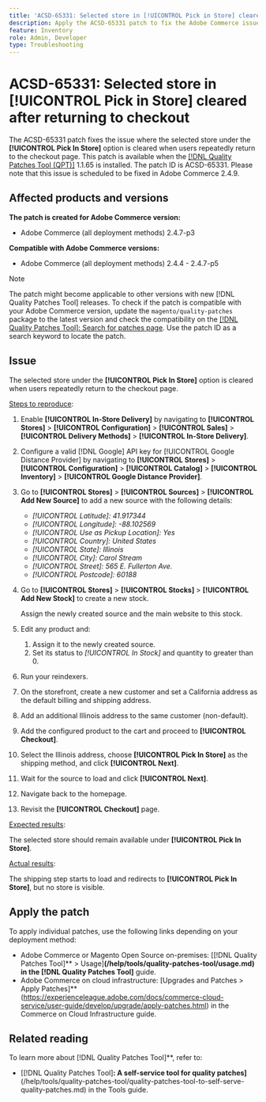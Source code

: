 ```yaml
---
title: 'ACSD-65331: Selected store in [!UICONTROL Pick in Store] cleared after returning to checkout'
description: Apply the ACSD-65331 patch to fix the Adobe Commerce issue where the selected store under the [!UICONTROL Pick In Store] option is cleared when users repeatedly return to the checkout page.
feature: Inventory
role: Admin, Developer
type: Troubleshooting
---
```


# ACSD-65331: Selected store in **[!UICONTROL Pick in Store]** cleared after returning to checkout

The ACSD-65331 patch fixes the issue where the selected store under the **[!UICONTROL Pick In Store]** option is cleared when users repeatedly return to the checkout page. This patch is available when the [[!DNL Quality Patches Tool (QPT)]](/help/tools/quality-patches-tool/quality-patches-tool-to-self-serve-quality-patches.md) 1.1.65 is installed. The patch ID is ACSD-65331. Please note that this issue is scheduled to be fixed in Adobe Commerce 2.4.9.

## Affected products and versions

**The patch is created for Adobe Commerce version:**

* Adobe Commerce (all deployment methods) 2.4.7-p3

**Compatible with Adobe Commerce versions:**

* Adobe Commerce (all deployment methods) 2.4.4 - 2.4.7-p5

>[!NOTE]
>
>The patch might become applicable to other versions with new [!DNL Quality Patches Tool] releases. To check if the patch is compatible with your Adobe Commerce version, update the `magento/quality-patches` package to the latest version and check the compatibility on the [[!DNL Quality Patches Tool]: Search for patches page](https://experienceleague.adobe.com/tools/commerce-quality-patches/index.html). Use the patch ID as a search keyword to locate the patch.

## Issue

The selected store under the **[!UICONTROL Pick In Store]** option is cleared when users repeatedly return to the checkout page. 

<u>Steps to reproduce</u>:

1. Enable **[!UICONTROL In-Store Delivery]** by navigating to **[!UICONTROL Stores]** > **[!UICONTROL Configuration]** > **[!UICONTROL Sales]** > **[!UICONTROL Delivery Methods]** > **[!UICONTROL In-Store Delivery]**.
1. Configure a valid [!DNL Google] API key for [!UICONTROL Google Distance Provider] by navigating to **[!UICONTROL Stores]** > **[!UICONTROL Configuration]** > **[!UICONTROL Catalog]** > **[!UICONTROL Inventory]** > **[!UICONTROL Google Distance Provider]**.
1. Go to **[!UICONTROL Stores]** > **[!UICONTROL Sources]** > **[!UICONTROL Add New Source]** to add a new source with the following details:

    * *[!UICONTROL Latitude]: 41.917344*
    * *[!UICONTROL Longitude]: -88.102569*
    * *[!UICONTROL Use as Pickup Location]: Yes*
    * *[!UICONTROL Country]: United States*
    * *[!UICONTROL State]: Illinois*
    * *[!UICONTROL City]: Carol Stream*
    * *[!UICONTROL Street]: 565 E. Fullerton Ave.*
    * *[!UICONTROL Postcode]: 60188*

1. Go to **[!UICONTROL Stores]** > **[!UICONTROL Stocks]** > **[!UICONTROL Add New Stock]** to create a new stock.

    Assign the newly created source and the main website to this stock.
1. Edit any product and:

    1. Assign it to the newly created source.
    1. Set its status to *[!UICONTROL In Stock]* and quantity to greater than 0.

1. Run your reindexers.
1. On the storefront, create a new customer and set a California address as the default billing and shipping address.
1. Add an additional Illinois address to the same customer (non-default).
1. Add the configured product to the cart and proceed to **[!UICONTROL Checkout]**.
1. Select the Illinois address, choose **[!UICONTROL Pick In Store]** as the shipping method, and click **[!UICONTROL Next]**.
1. Wait for the source to load and click **[!UICONTROL Next]**.
1. Navigate back to the homepage.
1. Revisit the **[!UICONTROL Checkout]** page.

<u>Expected results</u>:

The selected store should remain available under **[!UICONTROL Pick In Store]**.

<u>Actual results</u>:

The shipping step starts to load and redirects to **[!UICONTROL Pick In Store]**, but no store is visible.

## Apply the patch

To apply individual patches, use the following links depending on your deployment method:

* Adobe Commerce or Magento Open Source on-premises: [[!DNL Quality Patches Tool]** > Usage]**(/help/tools/quality-patches-tool/usage.md) in the [!DNL Quality Patches Tool]** guide.
* Adobe Commerce on cloud infrastructure: [Upgrades and Patches > Apply Patches]**(https://experienceleague.adobe.com/docs/commerce-cloud-service/user-guide/develop/upgrade/apply-patches.html) in the Commerce on Cloud Infrastructure guide.

## Related reading

To learn more about [!DNL Quality Patches Tool]**, refer to:

* [[!DNL Quality Patches Tool]**: A self-service tool for quality patches]**(/help/tools/quality-patches-tool/quality-patches-tool-to-self-serve-quality-patches.md) in the Tools guide.
